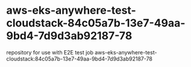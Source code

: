 # aws-eks-anywhere-test-cloudstack-84c05a7b-13e7-49aa-9bd4-7d9d3ab92187-78
repository for use with E2E test job aws-eks-anywhere-test-cloudstack:84c05a7b-13e7-49aa-9bd4-7d9d3ab92187-78
